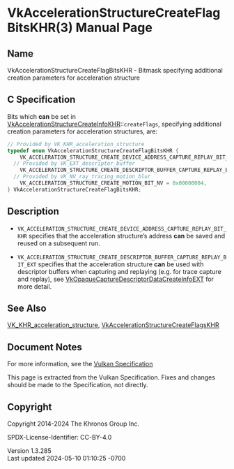 # VkAccelerationStructureCreateFlagBitsKHR(3) Manual Page

## Name

VkAccelerationStructureCreateFlagBitsKHR - Bitmask specifying additional
creation parameters for acceleration structure



## <a href="#_c_specification" class="anchor"></a>C Specification

Bits which **can** be set in
[VkAccelerationStructureCreateInfoKHR](https://registry.khronos.org/vulkan/specs/1.3-extensions/man/html/VkAccelerationStructureCreateInfoKHR.html)::`createFlags`,
specifying additional creation parameters for acceleration structures,
are:

``` c
// Provided by VK_KHR_acceleration_structure
typedef enum VkAccelerationStructureCreateFlagBitsKHR {
    VK_ACCELERATION_STRUCTURE_CREATE_DEVICE_ADDRESS_CAPTURE_REPLAY_BIT_KHR = 0x00000001,
  // Provided by VK_EXT_descriptor_buffer
    VK_ACCELERATION_STRUCTURE_CREATE_DESCRIPTOR_BUFFER_CAPTURE_REPLAY_BIT_EXT = 0x00000008,
  // Provided by VK_NV_ray_tracing_motion_blur
    VK_ACCELERATION_STRUCTURE_CREATE_MOTION_BIT_NV = 0x00000004,
} VkAccelerationStructureCreateFlagBitsKHR;
```

## <a href="#_description" class="anchor"></a>Description

- `VK_ACCELERATION_STRUCTURE_CREATE_DEVICE_ADDRESS_CAPTURE_REPLAY_BIT_KHR`
  specifies that the acceleration structure’s address **can** be saved
  and reused on a subsequent run.

- `VK_ACCELERATION_STRUCTURE_CREATE_DESCRIPTOR_BUFFER_CAPTURE_REPLAY_BIT_EXT`
  specifies that the acceleration structure **can** be used with
  descriptor buffers when capturing and replaying (e.g. for trace
  capture and replay), see
  [VkOpaqueCaptureDescriptorDataCreateInfoEXT](https://registry.khronos.org/vulkan/specs/1.3-extensions/man/html/VkOpaqueCaptureDescriptorDataCreateInfoEXT.html)
  for more detail.

## <a href="#_see_also" class="anchor"></a>See Also

[VK_KHR_acceleration_structure](https://registry.khronos.org/vulkan/specs/1.3-extensions/man/html/VK_KHR_acceleration_structure.html),
[VkAccelerationStructureCreateFlagsKHR](https://registry.khronos.org/vulkan/specs/1.3-extensions/man/html/VkAccelerationStructureCreateFlagsKHR.html)

## <a href="#_document_notes" class="anchor"></a>Document Notes

For more information, see the <a
href="https://registry.khronos.org/vulkan/specs/1.3-extensions/html/vkspec.html#VkAccelerationStructureCreateFlagBitsKHR"
target="_blank" rel="noopener">Vulkan Specification</a>

This page is extracted from the Vulkan Specification. Fixes and changes
should be made to the Specification, not directly.

## <a href="#_copyright" class="anchor"></a>Copyright

Copyright 2014-2024 The Khronos Group Inc.

SPDX-License-Identifier: CC-BY-4.0

Version 1.3.285  
Last updated 2024-05-10 01:10:25 -0700
